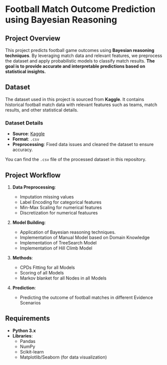 # Football Match Outcome Prediction using Bayesian Reasoning

## Project Overview  
This project predicts football game outcomes using **Bayesian reasoning techniques**. By leveraging match data and relevant features, we preprocess the dataset and apply probabilistic models to classify match results. **The goal is to provide accurate and interpretable predictions based on statistical insights.**

## Dataset  
The dataset used in this project is sourced from **Kaggle**. It contains historical football match data with relevant features such as teams, match results, and other statistical details.  

### Dataset Details  
- **Source**: [Kaggle](https://www.kaggle.com/datasets/gokhanergul/football-match-statistics/data)  
- **Format**: `.csv`  
- **Preprocessing**: Fixed data issues and cleaned the dataset to ensure accuracy.  

You can find the `.csv` file of the processed dataset in this repository.  

## Project Workflow  
1. **Data Preprocessing**:  
   - Imputation missing values
   - Label Encoding for categorical features
   - Min-Max Scaling for numerical features
   - Discretization for numerical featuures

2. **Model Building**:  
   - Application of Bayesian reasoning techniques.  
   - Implementation of Manual Model based on Domain Knowledge
   - Implementation of TreeSearch Model
   - Implementation of Hill Climb Model

3. **Methods**:
   - CPDs Fitting for all Models
   - Scoring of all Models
   - Markov blanket for all Nodes in all Models

4. **Prediction**:  
   - Predicting the outcome of football matches in different Evidence Scenarios

## Requirements  
- **Python 3.x**  
- **Libraries**:  
  - Pandas  
  - NumPy  
  - Scikit-learn  
  - Matplotlib/Seaborn (for data visualization)  

